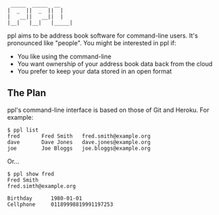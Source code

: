      _____  _____  __
    |  _  ||  _  ||  |
    |   __||   __||  |
    |__|   |__|   |_____|


ppl aims to be address book software for command-line users. It's pronounced
like "people". You might be interested in ppl if:

* You like using the command-line
* You want ownership of your address book data back from the cloud
* You prefer to keep your data stored in an open format

The Plan
--------

ppl's command-line interface is based on those of Git and Heroku. For example:


    $ ppl list
    fred       Fred Smith   fred.smith@example.org
    dave       Dave Jones   dave.jones@example.org
    joe        Joe Bloggs   joe.bloggs@example.org

Or...

    $ ppl show fred
    Fred Smith
    fred.simth@example.org
    
    Birthday      1980-01-01
    Cellphone     01189998819991197253

